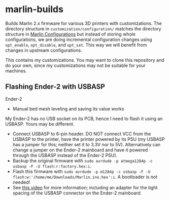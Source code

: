 # marlin-builds

Builds Marlin 2.x firmware for various 3D printers with customizations. The directory structure in `customization/configuration/` matches the directory structure in [Marlin Configurations](https://github.com/MarlinFirmware/Configurations/tree/import-2.1.x/config/examples) but instead of storing whole configurations, we are doing incremental configuration changes using `opt_enable`, `opt_disable`, and `opt_set`. This way we will benefit from changes in upstream configurations.

This contains my customizations. You may want to clone this repository and do your own, since my customizations may not be suitable for your machines.

## Flashing Ender-2 with USBASP

Ender-2

* Manual bed mesh leveling and saving its value works

My Ender-2 has no USB socket on its PCB, hence I need to flash it using an USBASP. Yours may be different.

* Connect USBASP to 6-pin header. DO NOT connect VCC from the USBASP to the printer, have the printer powered by its PSU (my USBASP has a jumper for this; neither set it to 3.3V nor to 5V). Alternatively can change a jumper on the Ender-2 mainboard and have it powered through the USBASP instead of the Ender-2 PSU). 
* Backup the original firmware with `sudo avrdude -p atmega1284p -c usbasp -F -U flash:r:factory.hex:i`.
* Flash this firmware with `sudo avrdude -p m1284p -c usbasp -F -U flash:w:'/home/me/Downloads/Marlin.ino.hex':i`. A bootloader is not needed!
* See [this video](https://www.youtube.com/watch?v=spyTTeTn3ek) for more information; including an adapter for the tight spacing of the USBASP connector on the Ender-2 mainboard
